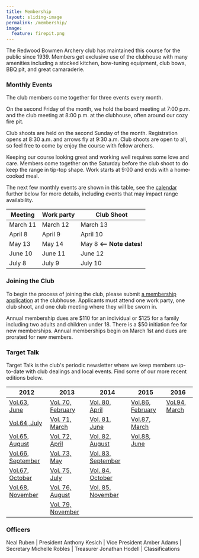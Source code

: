 ```yaml
---
title: Membership
layout: sliding-image
permalink: /membership/
image:
  feature: firepit.png
---
```


The Redwood Bowmen Archery club has maintained this course for the public since 1939.
Members get exclusive use of the clubhouse with many amenities including a stocked kitchen, bow-tuning equipment, club bows, BBQ pit, and great camaraderie.

### Monthly Events

The club members come together for three events every month.

On the second Friday of the month, we hold the board meeting at 7:00 p.m. and the club meeting at 8:00 p.m. at the clubhouse, often around our cozy fire pit.

Club shoots are held on the second Sunday of the month.
Registration opens at 8:30 a.m. and arrows fly at 9:30 a.m.
Club shoots are open to all, so feel free to come by enjoy the course with fellow archers.

Keeping our course looking great and working well requires some love and care.
Members come together on the Saturday before the club shoot to do keep the range in tip-top shape.
Work starts at 9:00 and ends with a home-cooked meal.

The next few monthly events are shown in this table, see the [calendar](/calendar/) further below
for more details, including events that may impact range availability.

Meeting   | Work party   | Club Shoot
----------|--------------|-----------
March 11  | March 12     | March 13
April 8   | April 9      | April 10
May 13    | May 14       | May 8  **<-- Note dates!**
June 10   | June 11      | June 12
July 8    | July 9       | July 10

### Joining the Club

To begin the process of joining the club, please submit [a membership application](/files/joinrebo.pdf) at the clubhouse.
Applicants must attend one work party, one club shoot, and one club meeting where they will be sworn in.

Annual membership dues are $110 for an individual or $125 for a family including two adults and children under 18.
There is a $50 initiation fee for new memberships.
Annual memberships begin on March 1st and dues are prorated for new members.

### Target Talk

Target Talk is the club's periodic newsletter where we keep members up-to-date with club dealings and local events.
Find some of our more recent editions below.

|         2012            |         2013            |         2014             |        2015            | 2016 |
|-------------------------|-------------------------|--------------------------|------------------------|------|
|[Vol.63, June][v63]      |[Vol. 70, February][v70] |[Vol. 80, April][v80]     |[Vol.86, February][v86] |[Vol.94, March][v94]|
|[Vol.64, July][v64]      |[Vol. 71, March][v71]    |[Vol. 81, June][v81]      |[Vol.87, March][v87]    | |
|[Vol.65, August][v65]    |[Vol. 72, April][v72]    |[Vol. 82, August][v82]    |[Vol.88, June][v88]     | |
|[Vol.66, September][v66] |[Vol. 73, May][v73]      |[Vol. 83, September][v83] |                        | |
|[Vol.67, October][v67]   |[Vol. 75, July][v75]     |[Vol. 84, October][v84]   |                        | |
|[Vol.68, November][v68]  |[Vol. 76, August][v76]   |[Vol. 85, November][v85]  |                        | |
|                         |[Vol. 79, November][v79] |                          |                        | |

[v63]: </files/tt/Target Talk - Vol 63.pdf>
[v64]: </files/tt/Target Talk - Vol 64.pdf>
[v65]: </files/tt/Target Talk - Vol 65.pdf>
[v66]: </files/tt/Target Talk - Vol 66.pdf>
[v67]: </files/tt/Target Talk - Vol 67.pdf>
[v68]: </files/tt/Target Talk - Vol 68.pdf>
[v70]: </files/tt/Target Talk - Vol 70.pdf>
[v71]: </files/tt/Target Talk - Vol 71.pdf>
[v72]: </files/tt/Target Talk - Vol 72.pdf>
[v73]: </files/tt/Target Talk - Vol 73.pdf>
[v75]: </files/tt/Target Talk - Vol 75.pdf>
[v76]: </files/tt/Target Talk - Vol 76.pdf>
[v79]: </files/tt/Target Talk - Vol 79.pdf>
[v80]: </files/tt/Target Talk - Vol 80.pdf>
[v81]: </files/tt/Target Talk - Vol 81.pdf>
[v82]: </files/tt/Target Talk - Vol 82.pdf>
[v83]: </files/tt/Target Talk - Vol 83.pdf>
[v84]: </files/tt/Target Talk - Vol 84.pdf>
[v85]: </files/tt/Target Talk - Vol 85.pdf>
[v86]: </files/tt/Target Talk - Vol 86.pdf>
[v87]: </files/tt/Target Talk - Vol 87.pdf>
[v88]: </files/tt/Target Talk - Vol 88.pdf>
[v94]: </files/tt/Target Talk - Vol 94.pdf>


### Officers

Neal Ruben      | President
Anthony Kesich  | Vice President
Amber Adams     | Secretary
Michelle Robles | Treasurer
Jonathan Hodell | Classifications
